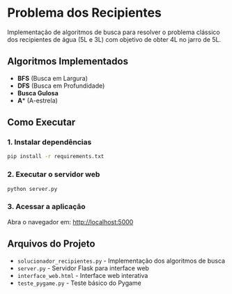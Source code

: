 # Problema dos Recipientes

Implementação de algoritmos de busca para resolver o problema clássico dos recipientes de água (5L e 3L) com objetivo de obter 4L no jarro de 5L.

## Algoritmos Implementados

- **BFS** (Busca em Largura)
- **DFS** (Busca em Profundidade)
- **Busca Gulosa**
- **A*** (A-estrela)

## Como Executar

### 1. Instalar dependências

```bash
pip install -r requirements.txt
```

### 2. Executar o servidor web

```bash
python server.py
```

### 3. Acessar a aplicação

Abra o navegador em: <http://localhost:5000>

## Arquivos do Projeto

- `solucionador_recipientes.py` - Implementação dos algoritmos de busca
- `server.py` - Servidor Flask para interface web
- `interface_web.html` - Interface web interativa
- `teste_pygame.py` - Teste básico do Pygame
